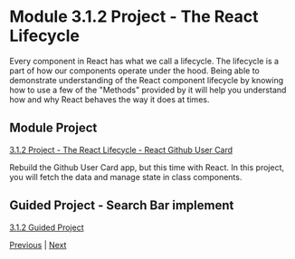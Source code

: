 #  Module 3.1.2 Project - The React Lifecycle

Every component in React has what we call a lifecycle. The lifecycle is a part of how our components operate under the hood. Being able to demonstrate understanding of the React component lifecycle by knowing how to use a few of the "Methods" provided by it will help you understand how and why React behaves the way it does at times.

##  Module Project

[3.1.2 Project - The React Lifecycle - React Github User Card](https://github.com/bloominstituteoftechnology/web-module-project-lifecycle)

Rebuild the Github User Card app, but this time with React. In this project, you will fetch the data and manage state in class components.


## Guided Project - Search Bar implement


[3.1.2 Guided Project ](https://github.com/beatlesm/web-module-project-lifecycle)


[Previous](./Object_3.md) | [Next](./QA.md)